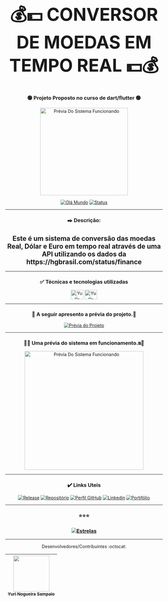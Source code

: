 # <div align="center"><h1>💰💵 CONVERSOR DE MOEDAS EM TEMPO REAL 💵💰</h1></div>
 
### <div align="center">:green_circle: Projeto Proposto no curso de dart/flutter :green_circle:</div>

<div align="center"><a href="https://github.com/YuriSampaio10/Decodificador#readme"><img src="https://user-images.githubusercontent.com/102839085/166803982-67f962bd-3adb-4aec-a9b5-0a4c0a700fe1.png" width="280" alt="Prévia Do Sistema Funcionando"></a></div>


[<div align="center">![Olá Mundo](https://shields.io/badge/Olá-Mundo-blue)](https://github.com/YuriSampaio10/conversor-de-moedas#readme)
[![Status](https://shields.io/badge/STATUS-V%200.2%20Em%20Andamento-green)](https://github.com/YuriSampaio10/conversor-de-moedas#readme)  

___
### :black_nib: Descrição:

<h2>Este é um sistema de conversão das moedas Real, Dólar e Euro em tempo real através de uma API utilizando os dados da https://hgbrasil.com/status/finance</h2>
  
___
### ✅ Técnicas e tecnologias utilizadas
 
 <img align="center" alt="Yuri-dart" height="30" width="40" src="https://user-images.githubusercontent.com/102839085/161417312-400c5126-9cc8-41e8-a1ea-cb7461a8fa4f.svg"> <img align="center" alt="Yuri-flutter" height="30" width="40" src="https://user-images.githubusercontent.com/102839085/161416406-160edc91-cee1-46c4-bff2-b9c112834d71.svg">


___
###  <div align="center">:iphone: A seguir apresento a prévia do projeto.:iphone:</div>

 
[![Prévia do Projeto](https://user-images.githubusercontent.com/102839085/166622772-b9a829b0-e786-4cf1-9ea2-97a4c985eaa8.png)](https://github.com/YuriSampaio10/Decodificador#readme)
___
###  <div align="center">:iphone::on: Uma prévia do sistema em funcionamento.:on::iphone:</div>

<div align="center"><a href="https://github.com/YuriSampaio10/Decodificador#readme"><img src="https://j.gifs.com/gpKQG3.gif" width="380" alt="Prévia Do Sistema Funcionando"></a></div>


___
### <div align="center">:heavy_check_mark: Links Uteis</div>

[<div align="center">![Release](https://shields.io/badge/Release-v0.1.0-green)](https://github.com/YuriSampaio10/Conversor-de-moedas/releases/tag/v0.1.0)
[![Repositório](https://shields.io/badge/Repositório-Conversor-yellow)](https://github.com/YuriSampaio10/Conversor-de-moedas)
[![Perfil GitHub](https://shields.io/badge/Perfil-GitHub-blue)](https://github.com/YuriSampaio10/)
[![Linkedin](https://shields.io/badge/Linkedin-Yuri-brown)](https://www.linkedin.com/in/yuri-nogueira-sampaio-desenvolvedor-mobile/)
[![Portifólio](https://shields.io/badge/Portifólio-Yuri-aqua)](https://github.com/YuriSampaio10?tab=repositories)</div>
___

### <div align="center">:star::star::star:</div> 

### <div align="center">[![Estrelas](https://shields.io/badge/Estrelas-Veja%20quem%20já%20%20deu%20estrelas%20%20E%20Deixe%20a%20sua%20Também-red)](https://github.com/YuriSampaio10/Conversor-de-moedas/stargazers)</div>
 
 ___
 Desenvolvedores/Contribuintes :octocat:

| [<img src="https://avatars.githubusercontent.com/u/102839085?s=400&u=ca12d62cdc893b83486100dc979f339f05ac5865&v=4" width=115><br><sub>Yuri Nogueira Sampaio</sub>](https://github.com/YuriSampaio10)
| :---: |
